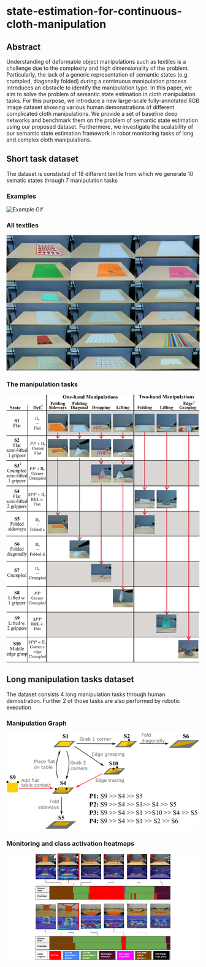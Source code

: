 # state-estimation-for-continuous-cloth-manipulation

## Abstract 

Understanding  of deformable object manipulations such as textiles is a challenge due to the complexity and high dimensionality of the problem.
Particularly, the lack of a generic representation of semantic states (e.g. crumpled, diagonally folded) during a continuous manipulation process introduces an obstacle to identify the manipulation type. In this paper, we aim to solve the problem of semantic state estimation in cloth manipulation tasks.
For this purpose, we introduce a new large-scale fully-annotated RGB image dataset showing various human demonstrations of different complicated cloth manipulations. 
We provide a set of baseline deep networks and benchmark them on the problem of semantic state estimation using our proposed dataset.
Furthermore, we investigate the scalability of our semantic state estimation framework in robot monitoring tasks of long and complex cloth manipulations.

## Short task dataset

The dataset is constisted of 18 different textile from which we generate 10 sematic states through 7 manipulation tasks

### Examples 
![Example Gif](/images/datagen_example.gif)


### All textiles
![Alt text](/images/All_textile_object.png "All textile objects")

### The manipulation tasks
![Alt text](/images/States_And_Manipulations.png "States and Manipulations")

## Long manipulation tasks dataset

The dataset consists 4 long manipulation tasks through human demostration. Further 2 of those tasks are also performed by robotic execution

### Manipulation Graph
![Alt text](/images/Graph_V3.png "Manipulation Graph")

### Monitoring and class activation heatmaps

![Alt text](/images/human_robot.png "Monitoring and Class Activation Heatmaps")
